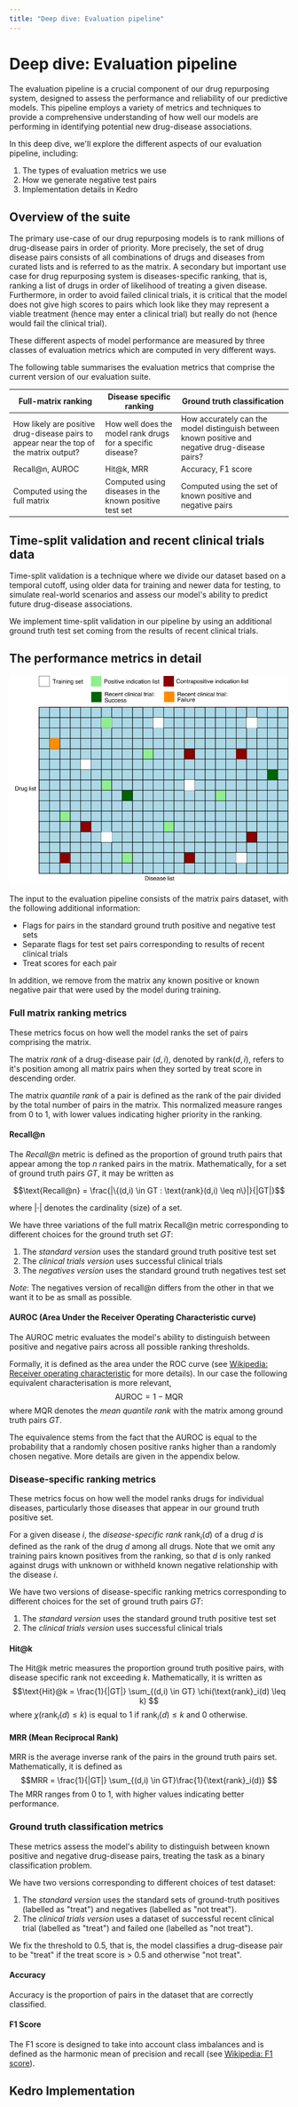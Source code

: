 ```yaml
---
title: "Deep dive: Evaluation pipeline"
---
```


# Deep dive: Evaluation pipeline

The evaluation pipeline is a crucial component of our drug repurposing system, designed to assess the performance and reliability of our predictive models. This pipeline employs a variety of metrics and techniques to provide a comprehensive understanding of how well our models are performing in identifying potential new drug-disease associations.

In this deep dive, we'll explore the different aspects of our evaluation pipeline, including:

1. The types of evaluation metrics we use
2. How we generate negative test pairs
3. Implementation details in Kedro

## Overview of the suite

The primary use-case of our drug repurposing models is to rank millions of drug-disease pairs in order of priority. More precisely, the set of drug disease pairs consists of all combinations of drugs and diseases from curated lists and is referred to as the matrix. A secondary but important use case for drug repurposing system is diseases-specific ranking, that is, ranking a list of drugs in order of likelihood of treating a given disease. Furthermore, in order to avoid failed clinical trials, it is critical that the model does not give high scores to pairs which look like they may represent a viable treatment (hence may enter a clinical trial) but really do not (hence would fail the clinical trial). 

These different aspects of model performance are measured by three classes of evaluation metrics which are computed in very different ways.

The following table summarises the evaluation metrics that comprise the current version of our evaluation suite. 


| Full-matrix ranking | Disease specific ranking | Ground truth classification|
|--------------|-------------|----------|
| How likely are positive drug-disease pairs to appear near the top of the matrix output? | How well does the model rank drugs for a specific disease? | How accurately can the model distinguish between known positive and negative drug-disease pairs? |
| Recall@n, AUROC | Hit@k, MRR | Accuracy, F1 score |
| Computed using the full matrix | Computed using diseases in the known positive test set  | Computed using the set of known positive and negative pairs |

## Time-split validation and recent clinical trials data

Time-split validation is a technique where we divide our dataset based on a temporal cutoff, using older data for training and newer data for testing, to simulate real-world scenarios and assess our model's ability to predict future drug-disease associations.

We implement time-split validation in our pipeline by using an additional ground truth test set coming from the results of recent clinical trials. 

## The performance metrics in detail


![Matrix with ground truth pairs](../assets/deep_dive/matrix_GT.svg)  


The input to the evaluation pipeline consists of the matrix pairs dataset, with the following additional information:
- Flags for pairs in the standard ground truth positive and negative test sets 
- Separate flags  for test set pairs corresponding to results of recent clinical trials
- Treat scores for each pair 

In addition, we remove from the matrix any known positive or known negative pair that were used by the model during training.

### Full matrix ranking metrics

These metrics focus on how well the model ranks the set of pairs comprising the matrix. 

The matrix *rank* of a drug-disease pair $(d,i)$, denoted by $\text{rank}(d,i),$
refers to it's position among all matrix pairs when they sorted by treat score in descending order. 

The matrix *quantile rank* of a pair is defined as the rank of the pair divided by the total number of pairs in the matrix. This normalized measure ranges from 0 to 1, with lower values indicating higher priority in the ranking.

#### Recall@n

The *Recall@n* metric is defined as the proportion of ground truth pairs that appear among the top $n$ ranked pairs in the matrix. Mathematically, for a set of ground truth pairs $GT$, it may be written as 

$$\text{Recall@n} = \frac{|\{(d,i) \in GT : \text{rank}(d,i) \leq n\}|}{|GT|}$$

where $|\cdot|$ denotes the cardinality (size) of a set. 

We have three variations of the full matrix Recall@n metric corresponding to different choices for the ground truth set $GT$: 
1.  The *standard version* uses the standard ground truth positive test set
2.  The *clinical trials version* uses successful clinical trials
3.  The *negatives version* uses the standard ground truth negatives test set

*Note*: The negatives version of recall@n differs from the other in that we want it to be as small as possible. 


#### AUROC (Area Under the Receiver Operating Characteristic curve)

The AUROC metric evaluates the model's ability to distinguish between positive and negative pairs across all possible ranking thresholds. 

Formally, it is defined as the area under the ROC curve (see [Wikipedia: Receiver operating characteristic](https://en.wikipedia.org/wiki/Receiver_operating_characteristic) for more details). In our case the following equivalent characterisation is more relevant, 
$$\text{AUROC} = 1 - \text{MQR} $$
where $\text{MQR}$ denotes the *mean quantile rank* with the matrix among ground truth pairs $GT$. 

The equivalence stems from the fact that the AUROC is equal to the probability that a randomly chosen positive ranks higher than a randomly chosen negative. More details are given in the appendix below. 


### Disease-specific ranking metrics

These metrics focus on how well the model ranks drugs for individual diseases, particularly those diseases that appear in our ground truth positive set.

For a given disease $i$, the *disease-specific rank* $\text{rank}_i(d)$ of a drug $d$ is defined as the rank of the drug $d$ among all drugs. Note that we omit any training pairs known positives from the ranking, so that $d$ is only ranked against drugs with unknown or withheld known negative relationship with the disease $i$.

We have two versions of disease-specific ranking metrics corresponding to different choices for the set of ground truth pairs $GT$:
1.  The *standard version* uses the standard ground truth positive test set
2.  The *clinical trials version* uses successful clinical trials

#### Hit@k

The Hit@k metric measures the proportion ground truth positive pairs,  with disease specific rank not exceeding $k$. Mathematically, it is written as 
$$\text{Hit}@k = \frac{1}{|GT|} \sum_{(d,i) \in GT} \chi(\text{rank}_i(d) \leq k) $$
where $\chi(\text{rank}_i(d) \leq k)$ is equal to 1 if $\text{rank}_i(d) \leq k$ and 0 otherwise. 

#### MRR (Mean Reciprocal Rank)

MRR is the average inverse rank of the pairs in the ground truth pairs set. Mathematically, it is defined as 
$$MRR = \frac{1}{|GT|} \sum_{(d,i) \in GT}\frac{1}{\text{rank}_i(d)} $$
The MRR ranges from 0 to 1, with higher values indicating better performance.

### Ground truth classification metrics

These metrics assess the model's ability to distinguish between known positive and negative drug-disease pairs, treating the task as a binary classification problem. 

We have two versions corresponding to different choices of test dataset:
1. The *standard version* uses the standard sets of ground-truth positives (labelled as "treat") and negatives (labelled as "not treat").
2. The *clinical trials version* uses a dataset of successful recent clinical trial (labelled as "treat") and failed one (labelled as "not treat").  

We fix the threshold to 0.5, that is, the model classifies a drug-disease pair to be "treat" if the treat score is > 0.5 and otherwise "not treat". 

#### Accuracy

Accuracy is the proportion of pairs in the dataset that are correctly classified. 

#### F1 Score

The F1 score is designed to take into account class imbalances and is defined as the harmonic mean of precision and recall (see [Wikipedia: F1 score](https://en.wikipedia.org/wiki/F1_score)). 

## Kedro Implementation 





